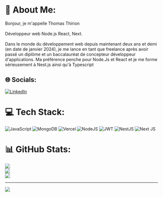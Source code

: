 # 💫 About Me:
Bonjour, je m'appelle Thomas Thirion<br><br>Développeur web Node.js React, Next.<br><br>Dans le monde du développement web depuis maintenant deux ans et demi (en date de janvier 2024), je me lance en tant que freelance après avoir passé un diplôme et un baccalauréat de concepteur développeur d'applications. Ma préférence penche pour Node.Js et React et je me forme sérieusement à Nest.js ainsi qu'à Typescript


## 🌐 Socials:
[![LinkedIn](https://img.shields.io/badge/LinkedIn-%230077B5.svg?logo=linkedin&logoColor=white)](https://linkedin.com/in/https://www.linkedin.com/in/thomas-thirion-776748145/) 

# 💻 Tech Stack:
![JavaScript](https://img.shields.io/badge/javascript-%23323330.svg?style=for-the-badge&logo=javascript&logoColor=%23F7DF1E) ![MongoDB](https://img.shields.io/badge/MongoDB-%234ea94b.svg?style=for-the-badge&logo=mongodb&logoColor=white) ![Vercel](https://img.shields.io/badge/vercel-%23000000.svg?style=for-the-badge&logo=vercel&logoColor=white) ![NodeJS](https://img.shields.io/badge/node.js-6DA55F?style=for-the-badge&logo=node.js&logoColor=white) ![JWT](https://img.shields.io/badge/JWT-black?style=for-the-badge&logo=JSON%20web%20tokens) ![NestJS](https://img.shields.io/badge/nestjs-%23E0234E.svg?style=for-the-badge&logo=nestjs&logoColor=white) ![Next JS](https://img.shields.io/badge/Next-black?style=for-the-badge&logo=next.js&logoColor=white)
# 📊 GitHub Stats:
![](https://github-readme-stats.vercel.app/api?username=Thomas94170&theme=gotham&hide_border=false&include_all_commits=false&count_private=false)<br/>
![](https://github-readme-streak-stats.herokuapp.com/?user=Thomas94170&theme=gotham&hide_border=false)<br/>
![](https://github-readme-stats.vercel.app/api/top-langs/?username=Thomas94170&theme=gotham&hide_border=false&include_all_commits=false&count_private=false&layout=compact)

---
[![](https://visitcount.itsvg.in/api?id=Thomas94170&icon=0&color=0)](https://visitcount.itsvg.in)

<!-- Proudly created with GPRM ( https://gprm.itsvg.in ) -->
